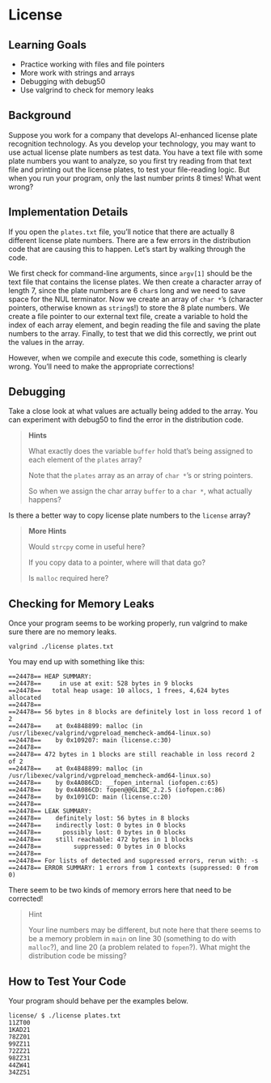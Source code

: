 # License

## Learning Goals

- Practice working with files and file pointers
- More work with strings and arrays
- Debugging with debug50
- Use valgrind to check for memory leaks

## Background

Suppose you work for a company that develops AI-enhanced license plate recognition technology. As you develop your technology, you may want to use actual license plate numbers as test data. You have a text file with some plate numbers you want to analyze, so you first try reading from that text file and printing out the license plates, to test your file-reading logic. But when you run your program, only the last number prints 8 times! What went wrong?

## Implementation Details

If you open the ``plates.txt`` file, you’ll notice that there are actually 8 different license plate numbers. There are a few errors in the distribution code that are causing this to happen. Let’s start by walking through the code.

We first check for command-line arguments, since ``argv[1]`` should be the text file that contains the license plates. We then create a character array of length 7, since the plate numbers are 6 ``char``s long and we need to save space for the NUL terminator. Now we create an array of ``char *``’s (character pointers, otherwise known as ``string``s!) to store the 8 plate numbers. We create a file pointer to our external text file, create a variable to hold the index of each array element, and begin reading the file and saving the plate numbers to the array. Finally, to test that we did this correctly, we print out the values in the array.

However, when we compile and execute this code, something is clearly wrong. You’ll need to make the appropriate corrections!

## Debugging

Take a close look at what values are actually being added to the array. You can experiment with debug50 to find the error in the distribution code.

> **Hints**
>
> What exactly does the variable ``buffer`` hold that’s being assigned to each element of the ``plates`` array?
>
> Note that the ``plates`` array as an array of ``char *``’s or string pointers.
>
> So when we assign the char array ``buffer`` to a ``char *``, what actually happens?

Is there a better way to copy license plate numbers to the ``license`` array?

> **More Hints**
>
> Would ``strcpy`` come in useful here?
>
> If you copy data to a pointer, where will that data go?
>
> Is ``malloc`` required here?

## Checking for Memory Leaks

Once your program seems to be working properly, run valgrind to make sure there are no memory leaks.

```
valgrind ./license plates.txt
```

You may end up with something like this:

    ==24478== HEAP SUMMARY:
    ==24478==     in use at exit: 528 bytes in 9 blocks
    ==24478==   total heap usage: 10 allocs, 1 frees, 4,624 bytes allocated
    ==24478== 
    ==24478== 56 bytes in 8 blocks are definitely lost in loss record 1 of 2
    ==24478==    at 0x4848899: malloc (in /usr/libexec/valgrind/vgpreload_memcheck-amd64-linux.so)
    ==24478==    by 0x109207: main (license.c:30)
    ==24478== 
    ==24478== 472 bytes in 1 blocks are still reachable in loss record 2 of 2
    ==24478==    at 0x4848899: malloc (in /usr/libexec/valgrind/vgpreload_memcheck-amd64-linux.so)
    ==24478==    by 0x4A086CD: __fopen_internal (iofopen.c:65)
    ==24478==    by 0x4A086CD: fopen@@GLIBC_2.2.5 (iofopen.c:86)
    ==24478==    by 0x1091CD: main (license.c:20)
    ==24478== 
    ==24478== LEAK SUMMARY:
    ==24478==    definitely lost: 56 bytes in 8 blocks
    ==24478==    indirectly lost: 0 bytes in 0 blocks
    ==24478==      possibly lost: 0 bytes in 0 blocks
    ==24478==    still reachable: 472 bytes in 1 blocks
    ==24478==         suppressed: 0 bytes in 0 blocks
    ==24478== 
    ==24478== For lists of detected and suppressed errors, rerun with: -s
    ==24478== ERROR SUMMARY: 1 errors from 1 contexts (suppressed: 0 from 0)

There seem to be two kinds of memory errors here that need to be corrected!

> Hint
>
> Your line numbers may be different, but note here that there seems to be a memory problem in ``main`` on line 30 (something to do with ``malloc``?), and line 20 (a problem related to ``fopen``?). What might the distribution code be missing?

## How to Test Your Code

Your program should behave per the examples below.

    license/ $ ./license plates.txt
    11ZT00
    1KAD21
    78ZZ01
    99ZZ11
    72ZZ21
    98ZZ31
    44ZW41
    34ZZ51